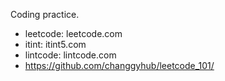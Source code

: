 Coding practice.

- leetcode: leetcode.com
- itint: itint5.com
- lintcode: lintcode.com
- https://github.com/changgyhub/leetcode_101/
